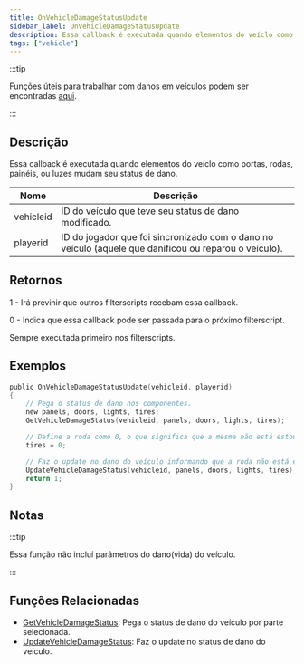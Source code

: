 ```yaml
---
title: OnVehicleDamageStatusUpdate
sidebar_label: OnVehicleDamageStatusUpdate
description: Essa callback é executada quando elementos do veíclo como portas, rodas, painéis, ou luzes mudam seu status de dano.
tags: ["vehicle"]
---
```


:::tip

Funções úteis para trabalhar com danos em veículos podem ser encontradas [aqui](../resources/damagestatus).

:::

## Descrição

Essa callback é executada quando elementos do veíclo como portas, rodas, painéis, ou luzes mudam seu status de dano.

| Nome      | Descrição                                                                                              |
| --------- | ------------------------------------------------------------------------------------------------------ |
| vehicleid | ID do veículo que teve seu status de dano modificado.                                                  |
| playerid  | ID do jogador que foi sincronizado com o dano no veículo (aquele que danificou ou reparou o veículo).  |

## Retornos

1 - Irá previnir que outros filterscripts recebam essa callback.

0 - Indica que essa callback pode ser passada para o próximo filterscript.

Sempre executada primeiro nos filterscripts.

## Exemplos

```c
public OnVehicleDamageStatusUpdate(vehicleid, playerid)
{
    // Pega o status de dano nos componentes.
    new panels, doors, lights, tires;
    GetVehicleDamageStatus(vehicleid, panels, doors, lights, tires);

    // Define a roda como 0, o que significa que a mesma não está estourada.
    tires = 0;

    // Faz o update no dano do veículo informando que a roda não está estourada.
    UpdateVehicleDamageStatus(vehicleid, panels, doors, lights, tires);
    return 1;
}
```

## Notas

:::tip

Essa função não incluí parâmetros do dano(vida) do veículo.

:::

## Funções Relacionadas

- [GetVehicleDamageStatus](../functions/GetVehicleDamageStatus): Pega o status de dano do veículo por parte selecionada.
- [UpdateVehicleDamageStatus](../functions/UpdateVehicleDamageStatus): Faz o update no status de dano do veículo.
